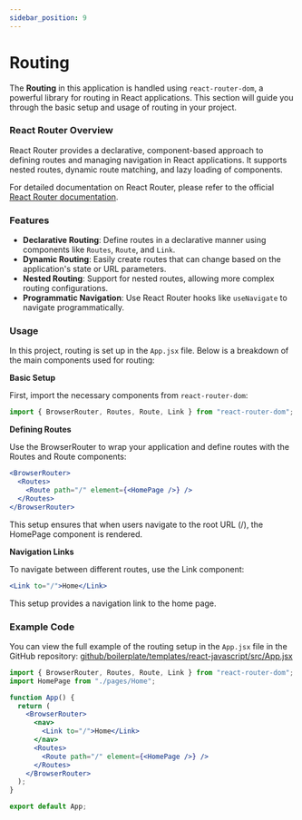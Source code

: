 ```yaml
---
sidebar_position: 9
---
```


# Routing

The **Routing** in this application is handled using `react-router-dom`, a powerful library for routing in React applications. This section will guide you through the basic setup and usage of routing in your project.

### **React Router Overview**

React Router provides a declarative, component-based approach to defining routes and managing navigation in React applications. It supports nested routes, dynamic route matching, and lazy loading of components.

For detailed documentation on React Router, please refer to the official [React Router documentation](https://reactrouter.com/).

### **Features**

- **Declarative Routing**: Define routes in a declarative manner using components like `Routes`, `Route`, and `Link`.
- **Dynamic Routing**: Easily create routes that can change based on the application's state or URL parameters.
- **Nested Routing**: Support for nested routes, allowing more complex routing configurations.
- **Programmatic Navigation**: Use React Router hooks like `useNavigate` to navigate programmatically.

### **Usage**

In this project, routing is set up in the `App.jsx` file. Below is a breakdown of the main components used for routing:

**Basic Setup**

First, import the necessary components from `react-router-dom`:

```jsx
import { BrowserRouter, Routes, Route, Link } from "react-router-dom";
```

**Defining Routes**

Use the BrowserRouter to wrap your application and define routes with the Routes and Route components:

```jsx
<BrowserRouter>
  <Routes>
    <Route path="/" element={<HomePage />} />
  </Routes>
</BrowserRouter>
```

This setup ensures that when users navigate to the root URL (/), the HomePage component is rendered.

**Navigation Links**

To navigate between different routes, use the Link component:

```jsx
<Link to="/">Home</Link>
```

This setup provides a navigation link to the home page.

### Example Code

You can view the full example of the routing setup in the `App.jsx` file in the GitHub repository: [github/boilerplate/templates/react-javascript/src/App.jsx](https://github.com/your-repository/boilerplate/templates/react-javascript/src/App.jsx)

```jsx
import { BrowserRouter, Routes, Route, Link } from "react-router-dom";
import HomePage from "./pages/Home";

function App() {
  return (
    <BrowserRouter>
      <nav>
        <Link to="/">Home</Link>
      </nav>
      <Routes>
        <Route path="/" element={<HomePage />} />
      </Routes>
    </BrowserRouter>
  );
}

export default App;
```
